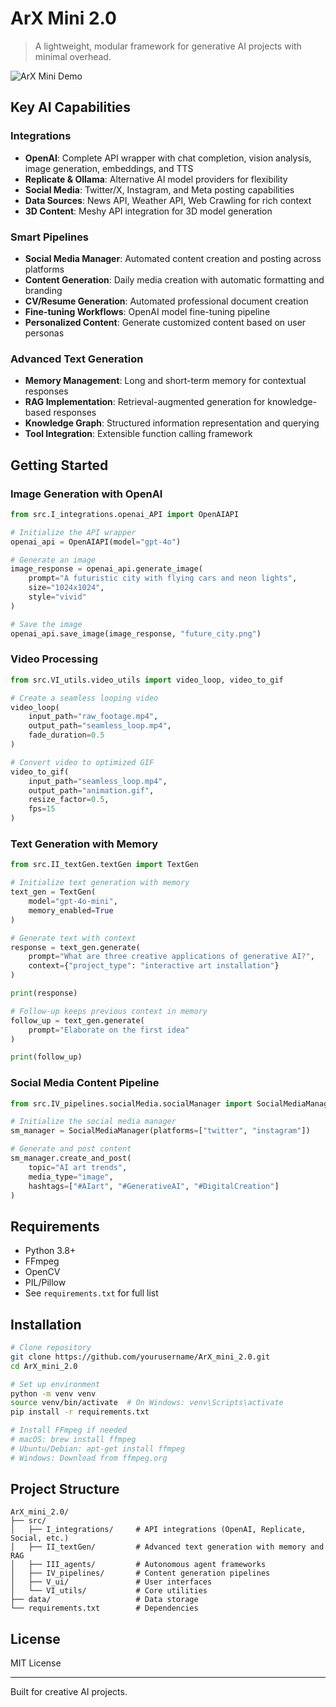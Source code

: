 # ArX Mini 2.0

> A lightweight, modular framework for generative AI projects with minimal overhead.

![ArX Mini Demo](assets/media/test_output.gif)

## Key AI Capabilities

### Integrations
- **OpenAI**: Complete API wrapper with chat completion, vision analysis, image generation, embeddings, and TTS
- **Replicate & Ollama**: Alternative AI model providers for flexibility
- **Social Media**: Twitter/X, Instagram, and Meta posting capabilities
- **Data Sources**: News API, Weather API, Web Crawling for rich context
- **3D Content**: Meshy API integration for 3D model generation

### Smart Pipelines
- **Social Media Manager**: Automated content creation and posting across platforms
- **Content Generation**: Daily media creation with automatic formatting and branding
- **CV/Resume Generation**: Automated professional document creation
- **Fine-tuning Workflows**: OpenAI model fine-tuning pipeline
- **Personalized Content**: Generate customized content based on user personas

### Advanced Text Generation
- **Memory Management**: Long and short-term memory for contextual responses
- **RAG Implementation**: Retrieval-augmented generation for knowledge-based responses
- **Knowledge Graph**: Structured information representation and querying
- **Tool Integration**: Extensible function calling framework

## Getting Started

### Image Generation with OpenAI

```python
from src.I_integrations.openai_API import OpenAIAPI

# Initialize the API wrapper
openai_api = OpenAIAPI(model="gpt-4o")

# Generate an image
image_response = openai_api.generate_image(
    prompt="A futuristic city with flying cars and neon lights",
    size="1024x1024",
    style="vivid"
)

# Save the image
openai_api.save_image(image_response, "future_city.png")
```

### Video Processing

```python
from src.VI_utils.video_utils import video_loop, video_to_gif

# Create a seamless looping video
video_loop(
    input_path="raw_footage.mp4",
    output_path="seamless_loop.mp4",
    fade_duration=0.5
)

# Convert video to optimized GIF
video_to_gif(
    input_path="seamless_loop.mp4",
    output_path="animation.gif",
    resize_factor=0.5,
    fps=15
)
```

### Text Generation with Memory

```python
from src.II_textGen.textGen import TextGen

# Initialize text generation with memory
text_gen = TextGen(
    model="gpt-4o-mini",
    memory_enabled=True
)

# Generate text with context
response = text_gen.generate(
    prompt="What are three creative applications of generative AI?",
    context={"project_type": "interactive art installation"}
)

print(response)

# Follow-up keeps previous context in memory
follow_up = text_gen.generate(
    prompt="Elaborate on the first idea"
)

print(follow_up)
```

### Social Media Content Pipeline

```python
from src.IV_pipelines.socialMedia.socialManager import SocialMediaManager

# Initialize the social media manager
sm_manager = SocialMediaManager(platforms=["twitter", "instagram"])

# Generate and post content
sm_manager.create_and_post(
    topic="AI art trends",
    media_type="image",
    hashtags=["#AIart", "#GenerativeAI", "#DigitalCreation"]
)
```

## Requirements

- Python 3.8+
- FFmpeg
- OpenCV
- PIL/Pillow
- See `requirements.txt` for full list

## Installation

```bash
# Clone repository
git clone https://github.com/yourusername/ArX_mini_2.0.git
cd ArX_mini_2.0

# Set up environment
python -m venv venv
source venv/bin/activate  # On Windows: venv\Scripts\activate
pip install -r requirements.txt

# Install FFmpeg if needed
# macOS: brew install ffmpeg
# Ubuntu/Debian: apt-get install ffmpeg
# Windows: Download from ffmpeg.org
```

## Project Structure

```
ArX_mini_2.0/
├── src/
│   ├── I_integrations/     # API integrations (OpenAI, Replicate, Social, etc.)
│   ├── II_textGen/         # Advanced text generation with memory and RAG
│   ├── III_agents/         # Autonomous agent frameworks
│   ├── IV_pipelines/       # Content generation pipelines
│   ├── V_ui/               # User interfaces
│   └── VI_utils/           # Core utilities
├── data/                   # Data storage
└── requirements.txt        # Dependencies
```

## License

MIT License

---

Built for creative AI projects. 
